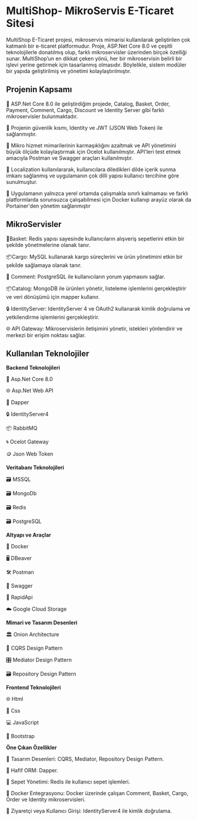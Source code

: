 
#  MultiShop- MikroServis E-Ticaret Sitesi

MultiShop E-Ticaret projesi, mikroservis mimarisi kullanılarak geliştirilen çok katmanlı bir e-ticaret platformudur. Proje, ASP.Net Core 8.0 ve çeşitli teknolojilerle donatılmış olup, farklı mikroservisler üzerinden birçok özelliği sunar. MultiShop’un en dikkat çeken yönü, her bir mikroservisin belirli bir işlevi yerine getirmek için tasarlanmış olmasıdır. Böylelikle, sistem modüler bir yapıda geliştirilmiş ve yönetimi kolaylaştırılmıştır.


##  Projenin Kapsamı

🚀 ASP.Net Core 8.0 ile geliştirdiğim projede, Catalog, Basket, Order, Payment, Comment, Cargo, Discount ve Identity Server gibi farklı mikroservisler bulunmaktadır.


🚀 Projenin güvenlik kısmı, Identity ve JWT (JSON Web Token) ile sağlanmıştır.


🚀 Mikro hizmet mimarilerinin karmaşıklığını azaltmak ve API yönetimini büyük ölçüde kolaylaştırmak için Ocelot kullanılmıştır. API'leri test etmek amacıyla Postman ve Swagger araçları kullanılmıştır.


🚀 Localization kullanılararak, kullanıcılara diledikleri dilde içerik sunma imkanı sağlanmış ve uygulamanın çok dilli yapısı kullanıcı tercihine göre sunulmuştur.


🚀 Uygulamanın yalnızca yerel ortamda çalışmakla sınırlı kalmaması ve farklı platformlarda sorunsuzca çalışabilmesi için Docker kullanıp arayüz olarak da Portainer'den yönetim sağlanmıştır 



## MikroServisler


🛒Basket: Redis yapısı sayesinde kullanıcıların alışveriş sepetlerini etkin bir şekilde yönetmelerine olanak tanır.


📦Cargo: MySQL kullanarak kargo süreçlerini ve ürün yönetimini etkin bir şekilde sağlamaya olanak tanır.


📮 Comment: PostgreSQL ile kullanıcıların yorum yapmasını sağlar.


📦Catalog: MongoDB ile ürünleri yönetir, listeleme işlemlerini gerçekleştirir ve veri dönüşümü için mapper kullanır.


🔒 IdentityServer: IdentityServer 4 ve OAuth2 kullanarak kimlik doğrulama ve yetkilendirme işlemlerini gerçekleştirir.


🌐 API Gateway: Mikroservislerin iletişimini yönetir, istekleri yönlendirir ve merkezi bir erişim noktası sağlar.



## Kullanılan Teknolojiler

**Backend Teknolojileri**

🤖 Asp.Net Core 8.0

🌐 Asp.Net Web API

💾 Dapper

🔒 IdentityServer4

📦 RabbitMQ

🌀 Ocelot Gateway

🪙 Json Web Token

**Veritabanı Teknolojileri**

🗃️ MSSQL

🗃️ MongoDb

🗃️ Redis

🗃️ PostgreSQL

**Altyapı ve Araçlar**

🐳 Docker

🖥️ DBeaver

🛠️ Postman

📝 Swagger

🚀 RapidApi

☁️ Google Cloud Storage

**Mimari ve Tasarım Desenleri**

🏛️ Onion Architecture

📜 CQRS Design Pattern

🎛️ Mediator Design Pattern

🗃️ Repository Design Pattern

**Frontend Teknolojileri**

🌐 Html

🎨 Css

💻 JavaScript

🧩 Bootstrap


**Öne Çıkan Özellikler**

📜 Tasarım Desenleri: CQRS, Mediator, Repository Design Pattern.

💾 Hafif ORM: Dapper.

🛒 Sepet Yönetimi: Redis ile kullanıcı sepet işlemleri.

🐳 Docker Entegrasyonu: Docker üzerinde çalışan Comment, Basket, Cargo, Order ve Identity mikroservisleri.

🔐 Ziyaretçi veya Kullanıcı Girişi: IdentityServer4 ile kimlik doğrulama.


